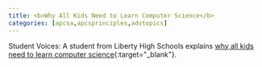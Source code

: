 ```yaml
---
title: <b>Why All Kids Need to Learn Computer Science</b>
categories: [apcsa,apcsprinciples,advtopics]
---
```

Student Voices: A student from Liberty High Schools explains [why all kids need to learn computer science](https://www.seattletimes.com/education-lab/student-voices-why-all-kids-need-to-learn-computer-science){:target="_blank"}.

